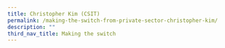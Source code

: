 ```yaml
---
title: Christopher Kim (CSIT)
permalink: /making-the-switch-from-private-sector-christopher-kim/
description: ""
third_nav_title: Making the switch
---
```




